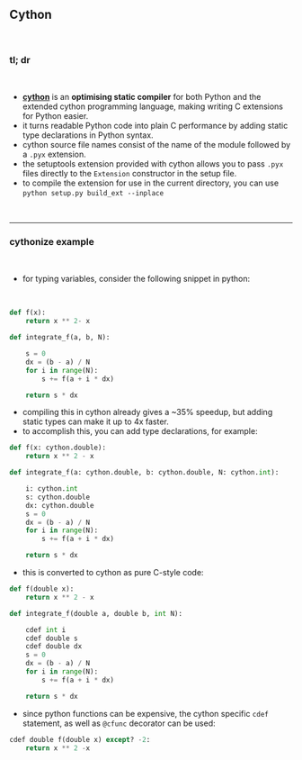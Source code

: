 ## Cython

<br>

### tl; dr

<br>

* **[cython](https://cython.org/)** is an **optimising static compiler** for both Python and the extended cython programming language, making writing C extensions for Python easier.
* it turns readable Python code into plain C performance by adding static type declarations in Python syntax.
* cython source file names consist of the name of the module followed by a `.pyx` extension.
* the setuptools extension provided with cython allows you to pass `.pyx` files directly to the `Extension` constructor in the setup file.
* to compile the extension for use in the current directory, you can use `python setup.py build_ext --inplace`

<br>

----

### cythonize example

<br>

* for typing variables, consider the following snippet in python:

<br>

```python
def f(x):
    return x ** 2- x

def integrate_f(a, b, N):

    s = 0
    dx = (b - a) / N
    for i in range(N):
        s += f(a + i * dx)

    return s * dx
```

* compiling this in cython already gives a ~35% speedup, but adding static types can make it up to 4x faster.
* to accomplish this, you can add type declarations, for example:

```python
def f(x: cython.double):
    return x ** 2 - x

def integrate_f(a: cython.double, b: cython.double, N: cython.int):

    i: cython.int
    s: cython.double
    dx: cython.double
    s = 0
    dx = (b - a) / N
    for i in range(N):
        s += f(a + i * dx)

    return s * dx
```

* this is converted to cython as pure C-style code:

```python
def f(double x):
    return x ** 2 - x

def integrate_f(double a, double b, int N):

    cdef int i
    cdef double s
    cdef double dx
    s = 0
    dx = (b - a) / N
    for i in range(N):
        s += f(a + i * dx)

    return s * dx
```

* since python functions can be expensive, the cython specific `cdef` statement, as well as `@cfunc` decorator can be used:

```python
cdef double f(double x) except? -2:
    return x ** 2 -x
```

<br>


